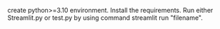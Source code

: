 create python>=3.10 environment.
Install the requirements.
Run either Streamlit.py or test.py by using command streamlit run "filename".
